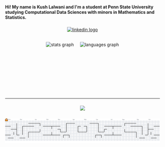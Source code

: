 <h4 align="left">Hi! My name is Kush Lalwani and I'm a student at Penn State University studying Computational Data Sciences with minors in Mathematics and Statistics.</h4>

###

<div align="center">
  <a href="https://www.linkedin.com/in/kush-lalwani" target="_blank">
    <img src="https://img.shields.io/static/v1?message=LinkedIn&logo=linkedin&label=&color=0077B5&logoColor=white&labelColor=&style=for-the-badge" height="35" alt="linkedin logo"  />
  </a>
</div>

###

<div align="center" style="display: flex; justify-content: center; flex-wrap: wrap; width: 100%;">
  <img src="https://github-readme-stats.vercel.app/api?username=kushlalwani&hide_title=false&hide_rank=false&show_icons=true&include_all_commits=true&count_private=true&disable_animations=false&theme=dracula&locale=en&hide_border=false" height="160" alt="stats graph" style="margin: 10px;" />
  <img src="https://github-readme-stats.vercel.app/api/top-langs?username=kushlalwani&layout=compact&langs_count=12&card_width=420&theme=dracula&hide_border=false" height="160" alt="languages graph" style="margin: 10px;" />
</div>

---
<!--
<!-- Activity Graph full width -->
<!--<div align="center">
  <img src="https://github-readme-activity-graph.vercel.app/graph?username=kushlalwani&theme=nightowl&area=true&hide_border=false" width="100%" alt="activity graph" />
</div>

---
-->

<!-- Trophies full width -->
<!--
<div align="center">
  <img src="https://github-profile-trophy.vercel.app?username=kushlalwani&theme=dracula&margin-w=15&margin-h=15" width="100%" alt="trophy graph" />
</div>
-->
###

<div align="center">
  <img src="https://visitor-badge.laobi.icu/badge?page_id=kushlalwani.kushlalwani&left_color=darkgrey&right_color=rebeccapurple&left_text=Visitors"  />
</div>

###

<picture>
  <source media="(prefers-color-scheme: dark)" srcset="https://raw.githubusercontent.com/kushlalwani/kushlalwani/output/pacman-contribution-graph-dark.svg">
  <source media="(prefers-color-scheme: light)" srcset="https://raw.githubusercontent.com/kushlalwani/kushlalwani/output/pacman-contribution-graph.svg">
  <img alt="pacman contribution graph" src="https://raw.githubusercontent.com/kushlalwani/kushlalwani/output/pacman-contribution-graph.svg">
</picture>

###
